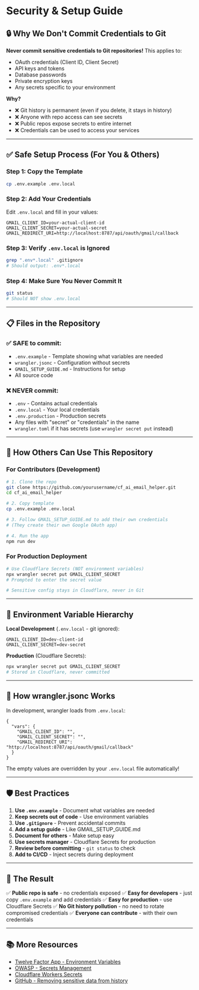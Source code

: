 # Security & Setup Guide

## 🔒 Why We Don't Commit Credentials to Git

**Never commit sensitive credentials to Git repositories!** This applies to:
- OAuth credentials (Client ID, Client Secret)
- API keys and tokens
- Database passwords
- Private encryption keys
- Any secrets specific to your environment

**Why?**
- ❌ Git history is permanent (even if you delete, it stays in history)
- ❌ Anyone with repo access can see secrets
- ❌ Public repos expose secrets to entire internet
- ❌ Credentials can be used to access your services

---

## ✅ Safe Setup Process (For You & Others)

### Step 1: Copy the Template
```bash
cp .env.example .env.local
```

### Step 2: Add Your Credentials
Edit `.env.local` and fill in your values:
```
GMAIL_CLIENT_ID=your-actual-client-id
GMAIL_CLIENT_SECRET=your-actual-secret
GMAIL_REDIRECT_URI=http://localhost:8787/api/oauth/gmail/callback
```

### Step 3: Verify `.env.local` is Ignored
```bash
grep ".env*.local" .gitignore
# Should output: .env*.local
```

### Step 4: Make Sure You Never Commit It
```bash
git status
# Should NOT show .env.local
```

---

## 📋 Files in the Repository

### ✅ SAFE to commit:
- `.env.example` - Template showing what variables are needed
- `wrangler.jsonc` - Configuration without secrets
- `GMAIL_SETUP_GUIDE.md` - Instructions for setup
- All source code

### ❌ NEVER commit:
- `.env` - Contains actual credentials
- `.env.local` - Your local credentials
- `.env.production` - Production secrets
- Any files with "secret" or "credentials" in the name
- `wrangler.toml` if it has secrets (use `wrangler secret put` instead)

---

## 🚀 How Others Can Use This Repository

### For Contributors (Development)
```bash
# 1. Clone the repo
git clone https://github.com/yourusername/cf_ai_email_helper.git
cd cf_ai_email_helper

# 2. Copy template
cp .env.example .env.local

# 3. Follow GMAIL_SETUP_GUIDE.md to add their own credentials
# (They create their own Google OAuth app)

# 4. Run the app
npm run dev
```

### For Production Deployment
```bash
# Use Cloudflare Secrets (NOT environment variables)
npx wrangler secret put GMAIL_CLIENT_SECRET
# Prompted to enter the secret value

# Sensitive config stays in Cloudflare, never in Git
```

---

## 🔐 Environment Variable Hierarchy

**Local Development** (`.env.local` - git ignored):
```
GMAIL_CLIENT_ID=dev-client-id
GMAIL_CLIENT_SECRET=dev-secret
```

**Production** (Cloudflare Secrets):
```bash
npx wrangler secret put GMAIL_CLIENT_SECRET
# Stored in Cloudflare, never committed
```

---

## 📖 How wrangler.jsonc Works

In development, wrangler loads from `.env.local`:
```jsonc
{
  "vars": {
    "GMAIL_CLIENT_ID": "",
    "GMAIL_CLIENT_SECRET": "",
    "GMAIL_REDIRECT_URI": "http://localhost:8787/api/oauth/gmail/callback"
  }
}
```

The empty values are overridden by your `.env.local` file automatically!

---

## 🛡️ Best Practices

1. **Use `.env.example`** - Document what variables are needed
2. **Keep secrets out of code** - Use environment variables
3. **Use `.gitignore`** - Prevent accidental commits
4. **Add a setup guide** - Like GMAIL_SETUP_GUIDE.md
5. **Document for others** - Make setup easy
6. **Use secrets manager** - Cloudflare Secrets for production
7. **Review before committing** - `git status` to check
8. **Add to CI/CD** - Inject secrets during deployment

---

## 🎯 The Result

✅ **Public repo is safe** - no credentials exposed
✅ **Easy for developers** - just copy `.env.example` and add credentials
✅ **Easy for production** - use Cloudflare Secrets
✅ **No Git history pollution** - no need to rotate compromised credentials
✅ **Everyone can contribute** - with their own credentials

---

## 📚 More Resources

- [Twelve Factor App - Environment Variables](https://12factor.net/config)
- [OWASP - Secrets Management](https://cheatsheetseries.owasp.org/cheatsheets/Secrets_Management_Cheat_Sheet.html)
- [Cloudflare Workers Secrets](https://developers.cloudflare.com/workers/configuration/secrets/)
- [GitHub - Removing sensitive data from history](https://docs.github.com/en/authentication/keeping-your-account-and-data-secure/removing-sensitive-data-from-a-repository)
